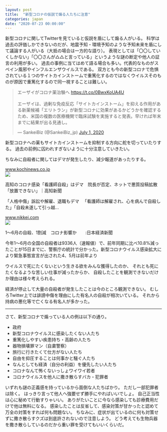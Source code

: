 ```yaml
---
layout: post
title:  "新型コロナの仮説で煽る人たちに注意"
categories: japan
date: "2020-07-23 00:00:00"
---
```


新型コロナに関してTwitterを見ていると仮説を盾にして煽る人がいる。
科学は過去の評価しかできないのだが、地震予知・環境予知のような予知未来を盾にして議論する人がいる（大抵の場合は一方的な語り）。
表現としては「〇〇していくしかない」「〇〇さんが△△と言っている」というような謎の断定や他人の証言の利用が多い。
過去の事例に当てはめて語る場合も多い。代表的なものがスペイン風邪やインフルエンザウイルスである。
双方とも今の新型コロナで危惧されている１つのサイトカインストームで重篤化するのではなくウイルスそのものが原因で重篤化するので同一視することは難しい。

<blockquote class="twitter-tweet tw-align-center"><p lang="ja" dir="ltr">エーザイがコロナ薬治験へ <a href="https://t.co/0BwxKoUA4U">https://t.co/0BwxKoUA4U</a><br><br>エーザイは、過剰な免疫反応「サイトカインストーム」を抑える作用がある新薬候補「エリトラン」が新型コロナに効果があるかどうかを確認するため、米国の複数の医療機関で臨床試験を実施すると発表。早ければ年末までに結果が出る見通し。</p>&mdash; SankeiBiz (@SankeiBiz_jp) <a href="https://twitter.com/SankeiBiz_jp/status/1278173987198185475?ref_src=twsrc%5Etfw">July 1, 2020</a></blockquote> <script async src="https://platform.twitter.com/widgets.js" charset="utf-8"></script>

新型コロナへの薬もサイトカインストームを抑制する方向に舵を切っていたりする。
過去の前例に囚われすぎないように十分注意していきたい。

ちなみに自殺者に関してはデマが発生したり、減少報道があったりする。


<div class="card">
  <a href="https://www.kochinews.co.jp/article/379308/"></a>
  <div class="card__header">
    <a href="https://www.kochinews.co.jp/article/379308/">www.kochinews.co.jp</a>
  </div>
  <div class="card__image">
    <img src="https://www.kochinews.co.jp/image/article/ogp/379/0cfa41e0d15d9f3953626069b74cfa8c.jpg">
  </div>
  <div class="card__title">
    <p>高知のコロナ感染「看護師自殺」はデマ　院長が否定、ネットで悪質投稿拡散「放置できない」｜高知新聞</p>
  </div>
  <div class="card__description">
    <p>「人格中傷」訴訟や解雇、退職もデマ
　「看護師は解雇され、心を病んで自殺した」「自殺未遂して引っ越...</p>
  </div>
</div>



<div class="card">
  <a href="https://www.nikkei.com/article/DGXMZO61524940V10C20A7910E00/"></a>
  <div class="card__header">
    <a href="https://www.nikkei.com/article/DGXMZO61524940V10C20A7910E00/">www.nikkei.com</a>
  </div>
  <div class="card__image">
    <img src="https://assets.nikkei.jp/release/v3.2.107/parts/ds/images/common/icon_ogpnikkei.png">
  </div>
  <div class="card__title">
    <p>1～6月の自殺、1割減　コロナ影響か　　:日本経済新聞</p>
  </div>
  <div class="card__description">
    <p>今年1～6月の全国の自殺者は9336人（速報値）で、前年同期に比べ10.8%減ったことが15日までに、警察庁の統計で分かった。新型コロナウイルス感染拡大により緊急事態宣言が出された4、5月は前年より</p>
  </div>
</div>


ウイルスで死にたくないという生きる欲をみんな獲得したのか、
それとも死にたくなるような苦しい仕事が減ったからか、
自殺したことを観測できないだけか理由は様々考えられる。

経済が停止して大量の自殺者が発生したことは今のところ観測できない。
むしろTwitter上では誹謗中傷を理由にした有名人の自殺が相次いている。
それから持病の悪化等で亡くなる有名人が多かった。

---

さて、新型コロナで煽っている人の例は以下の通り。

- 政府
- 新型コロナウイルスに感染したくない人たち
- 重篤化しやすい疾患持ち・高齢の人たち
- 器物損壊罪マン（自粛警察）
- 旅行に行きたくて仕方がない人たち
- 自由を抑圧することは何事かと騒ぐ人たち
- なんとしても経済（自分の利益）を優先したい人たち
- コロナなんて怖くないっしょワイワイ若者
- コロナウイルスを他人に撒き散らすバカ・犯罪者

いずれも謎の正義感を持っているから面倒な人たちばかり。
ただし一部犯罪者は除く。
はっきり言って他人へ強要せず勝手にやればいいでしょ。
自己正当性は心に秘めて行動すりゃいい。
ありがたいことに今なら感染しても診療費用だけで他は無料になる。
感染したことは反省して、感染対策が甘かったと認めて万全の対策をすれば何も問題ない。
ちなみに、症状が出ているのに何も対策せずに撒き散らすクズは到底許されないので注意しよう。
どう考えても生物兵器を撒き散らしているのだから重い罪を受けてもいいくらいだ。

<!-- 大雑把な行動まとめ。

- 感染したくない人たちが感染して帰国してくる人たちや何も対策せずに拡散させる人（スプレッダー）へ向け警告、重篤化しやすい疾患持ちの人や高齢者を守れと若者に忠告。
- 政府の対応への不満が続出。
- 政府の自粛要請に耐えかねた企業経営者らによる自殺者増加を盾にした経済再開論が発生。
- PCR検査数が少ないと騒ぐ人たちの登場。
- 気にせず出歩く老人たち。
- 器物損壊罪マン（自粛警察）が行動を開始。
- コロナはただの風邪と主張する人たちの出現。
- 若者の重篤化はないという情報から新型コロナ対策をしない若者が活動再開
- 旅行好き・自由を抑圧するなと騒ぐ人たちによる外出しない人たちへの中傷
- PCR検査数でマウントをとる人たちの登場
- 当初感染したくない人が危惧していた新型コロナのスプレッダー兼窃盗犯の[原田将大容疑者](https://times.abema.tv/posts/8615780)等が登場

ざっくりすぎて非公開のほうがよさそうだ -->
